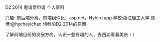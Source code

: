 D2 2014 邀请票申请
个人资料

兴趣: 前后端分离，前端组件化，asp.net，Hybird app
学校:浙江理工大学 
微博:@hycheyichao
想参加D2 2014的原因

了解前端目前的发展方向，认识一些有趣的人，去西湖看看美景：）
